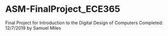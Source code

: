 # ASM-FinalProject_ECE365
Final Project for Introduction to the Digital Design of Computers Completed: 12/7/2019 by Samuel Miles
